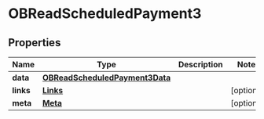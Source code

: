 

# OBReadScheduledPayment3

## Properties

Name | Type | Description | Notes
------------ | ------------- | ------------- | -------------
**data** | [**OBReadScheduledPayment3Data**](OBReadScheduledPayment3Data.md) |  | 
**links** | [**Links**](Links.md) |  |  [optional]
**meta** | [**Meta**](Meta.md) |  |  [optional]



